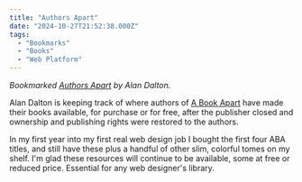 ```yaml
---
title: "Authors Apart"
date: "2024-10-27T21:52:38.000Z"
tags: 
  - "Bookmarks"
  - "Books"
  - "Web Platform"
---
```


_Bookmarked [Authors Apart](https://alandalton.github.io/Authors-Apart/) by Alan Dalton._

Alan Dalton is keeping track of where authors of [A Book Apart](https://abookapart.com/pages/about/) have made their books available, for purchase or for free, after the publisher closed and ownership and publishing rights were restored to the authors.

In my first year into my first real web design job I bought the first four ABA titles, and still have these plus a handful of other slim, colorful tomes on my shelf. I'm glad these resources will continue to be available, some at free or reduced price. Essential for any web designer's library.
